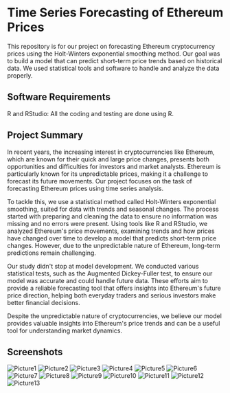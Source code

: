 
# Time Series Forecasting of Ethereum Prices

This repository is for our project on forecasting Ethereum cryptocurrency prices using the Holt-Winters exponential smoothing method. Our goal was to build a model that can predict short-term price trends based on historical data. We used statistical tools and software to handle and analyze the data properly.

## Software Requirements

R and RStudio: All the coding and testing are done using R.


## Project Summary

In recent years, the increasing interest in cryptocurrencies like Ethereum, which are known for their quick and large price changes, presents both opportunities and difficulties for investors and market analysts. Ethereum is particularly known for its unpredictable prices, making it a challenge to forecast its future movements. Our project focuses on the task of forecasting Ethereum prices using time series analysis.

To tackle this, we use a statistical method called Holt-Winters exponential smoothing, suited for data with trends and seasonal changes. The process started with preparing and cleaning the data to ensure no information was missing and no errors were present. Using tools like R and RStudio, we analyzed Ethereum's price movements, examining trends and how prices have changed over time to develop a model that predicts short-term price changes. However, due to the unpredictable nature of Ethereum, long-term predictions remain challenging.

Our study didn't stop at model development. We conducted various statistical tests, such as the Augmented Dickey-Fuller test, to ensure our model was accurate and could handle future data. These efforts aim to provide a reliable forecasting tool that offers insights into Ethereum's future price direction, helping both everyday traders and serious investors make better financial decisions.

Despite the unpredictable nature of cryptocurrencies, we believe our model provides valuable insights into Ethereum's price trends and can be a useful tool for understanding market dynamics.


## Screenshots

![Picture1](https://github.com/user-attachments/assets/d259ca86-74f4-4b28-a7db-e23bfe1bbd72)
![Picture2](https://github.com/user-attachments/assets/baac3f88-8352-4bd1-8074-d171909045b3)
![Picture3](https://github.com/user-attachments/assets/a8728aa5-57bf-4142-a146-5e9c3a15fb19)
![Picture4](https://github.com/user-attachments/assets/edfef545-d3ba-4880-be60-2793406bc76b)
![Picture5](https://github.com/user-attachments/assets/b63ab196-0c0a-45b7-bfdf-7334503eda6a)
![Picture6](https://github.com/user-attachments/assets/efdefdc8-849b-4185-9ff3-8027f35c7ea5)
![Picture7](https://github.com/user-attachments/assets/a3cfe3ed-1b78-43da-8544-3b56be4c8e2c)
![Picture8](https://github.com/user-attachments/assets/3a01a62f-a7f2-4d3a-98d8-f0faf2a94855)
![Picture9](https://github.com/user-attachments/assets/e2692fdf-e7e4-4462-89ad-d7e2d81434d0)
![Picture10](https://github.com/user-attachments/assets/5910dc24-98fa-4840-89d3-e19b93c6dc27)
![Picture11](https://github.com/user-attachments/assets/831c5515-e116-44a9-8427-bf6397c18fb6)
![Picture12](https://github.com/user-attachments/assets/5690a7c3-84b5-476e-a2cc-bb9d247514f7)
![Picture13](https://github.com/user-attachments/assets/50cae803-c413-48fc-b944-282f6a45d4fb)

